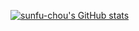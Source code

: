 [![sunfu-chou's GitHub stats](https://github-readme-stats.zohan.tech/api?username=sunfu-chou&include_all_commits=true&count_private=true&show_icons=true&hide=prs,issues&theme=blueberry&border_color=000000&hide_border=false&border_radius=20&custom_title=Welcome%20to%20SunFu-Chou's%20GitHub%20Profile&cache_seconds=7200)](https://github.com/anuraghazra/github-readme-stats)
